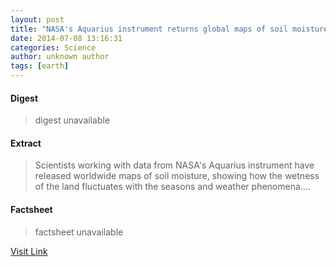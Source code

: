 ```yaml
---
layout: post
title: "NASA's Aquarius instrument returns global maps of soil moisture"
date: 2014-07-08 13:16:31
categories: Science
author: unknown author
tags: [earth]
---
```



#### Digest
>digest unavailable

#### Extract
>Scientists working with data from NASA's Aquarius instrument have released worldwide maps of soil moisture, showing how the wetness of the land fluctuates with the seasons and weather phenomena....

#### Factsheet
>factsheet unavailable

[Visit Link](http://phys.org/news324029771.html)


